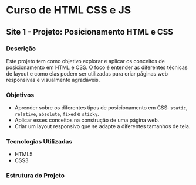 # Curso de HTML CSS e JS

## Site 1 - Projeto: Posicionamento HTML e CSS

### Descrição

Este projeto tem como objetivo explorar e aplicar os conceitos de posicionamento em HTML e CSS. O foco é entender as diferentes técnicas de layout e como elas podem ser utilizadas para criar páginas web responsivas e visualmente agradáveis.

### Objetivos

- Aprender sobre os diferentes tipos de posicionamento em CSS: `static`, `relative`, `absolute`, `fixed` e `sticky`.
- Aplicar esses conceitos na construção de uma página web.
- Criar um layout responsivo que se adapte a diferentes tamanhos de tela.

### Tecnologias Utilizadas

- HTML5
- CSS3

### Estrutura do Projeto

